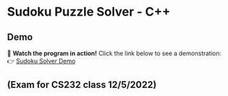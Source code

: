 # Sudoku Puzzle Solver - C++

## Demo
🎥 **Watch the program in action!** Click the link below to see a demonstration:
👉 [Sudoku Solver Demo](https://www.youtube.com/watch?v=bp6oniahR78)


## (Exam for CS232 class 12/5/2022)
